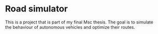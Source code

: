 Road simulator
==================

This is a project that is part of my final Msc thesis. The goal is to simulate the behaviour of autonomous vehicles and optimize their
routes.

